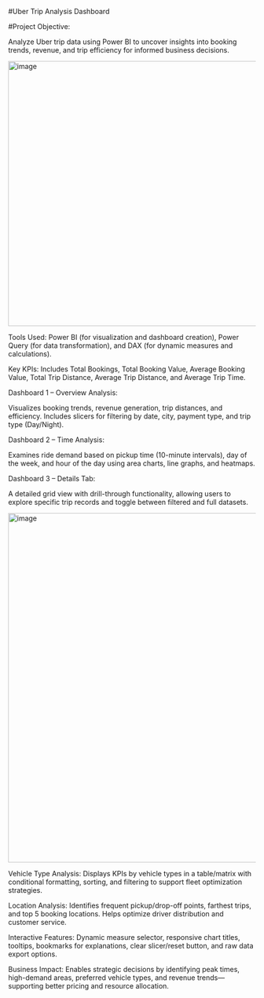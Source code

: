 
#Uber Trip Analysis Dashboard

#Project Objective:


Analyze Uber trip data using Power BI to uncover insights into booking trends, revenue, and trip efficiency for informed business decisions.


<img width="1453" height="540" alt="image" src="https://github.com/user-attachments/assets/592c45db-6d8f-44c0-9a3a-be94ad85cb98" />


Tools Used:
Power BI (for visualization and dashboard creation), Power Query (for data transformation), and DAX (for dynamic measures and calculations).

Key KPIs:
Includes Total Bookings, Total Booking Value, Average Booking Value, Total Trip Distance, Average Trip Distance, and Average Trip Time.

Dashboard 1 – Overview Analysis:

Visualizes booking trends, revenue generation, trip distances, and efficiency. Includes slicers for filtering by date, city, payment type, and trip type (Day/Night).

Dashboard 2 – Time Analysis:

Examines ride demand based on pickup time (10-minute intervals), day of the week, and hour of the day using area charts, line graphs, and heatmaps.

Dashboard 3 – Details Tab:

A detailed grid view with drill-through functionality, allowing users to explore specific trip records and toggle between filtered and full datasets.


<img width="1467" height="712" alt="image" src="https://github.com/user-attachments/assets/4fb2c0d9-d333-473c-9b0e-4f1475793cf9" />


Vehicle Type Analysis:
Displays KPIs by vehicle types in a table/matrix with conditional formatting, sorting, and filtering to support fleet optimization strategies.

Location Analysis:
Identifies frequent pickup/drop-off points, farthest trips, and top 5 booking locations. Helps optimize driver distribution and customer service.

Interactive Features:
Dynamic measure selector, responsive chart titles, tooltips, bookmarks for explanations, clear slicer/reset button, and raw data export options.

Business Impact:
Enables strategic decisions by identifying peak times, high-demand areas, preferred vehicle types, and revenue trends—supporting better pricing and resource allocation.
